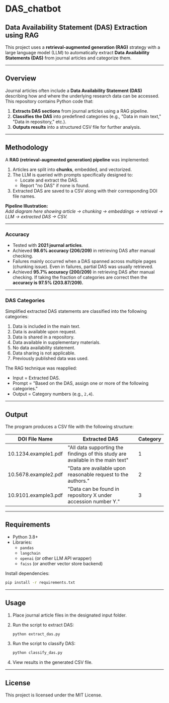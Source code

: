 # DAS_chatbot
## Data Availability Statement (DAS) Extraction using RAG

This project uses a **retrieval-augmented generation (RAG)** strategy with a large language model (LLM) to automatically extract **Data Availability Statements (DAS)** from journal articles and categorize them.  

---

## Overview

Journal articles often include a **Data Availability Statement (DAS)** describing how and where the underlying research data can be accessed. This repository contains Python code that:  

1. **Extracts DAS sections** from journal articles using a RAG pipeline.  
2. **Classifies the DAS** into predefined categories (e.g., "Data in main text," "Data in repository," etc.).  
3. **Outputs results** into a structured CSV file for further analysis.  

---

## Methodology

A **RAG (retrieval-augmented generation) pipeline** was implemented:  

1. Articles are split into **chunks**, embedded, and vectorized.  
2. The LLM is queried with prompts specifically designed to:  
   - Locate and extract the DAS.  
   - Report "no DAS" if none is found.  
3. Extracted DAS are saved to a CSV along with their corresponding DOI file names.  

**Pipeline Illustration:**  
_Add diagram here showing article → chunking → embeddings → retrieval → LLM → extracted DAS → CSV._  

---

### Accuracy

- Tested with **2021 journal articles**.  
- Achieved **98.6% accuracy (206/209)** in retrieving DAS after manual checking.  
- Failures mainly occurred when a DAS spanned across multiple pages (chunking issue). Even in failures, partial DAS was usually retrieved.
- Achieved **95.7% accuracy (200/209)** in retrieving DAS after manual checking.  If taking the fraction of categories are correct then the **accuracy is 97.5% (203.87/209).** 

---

### DAS Categories

Simplified extracted DAS statements are classified into the following categories:  

1. Data is included in the main text.  
2. Data is available upon request.  
3. Data is shared in a repository.  
4. Data available in supplementary materials.  
5. No data availability statement.  
6. Data sharing is not applicable.  
7. Previously published data was used.  

The RAG technique was reapplied:  
- Input = Extracted DAS.  
- Prompt = "Based on the DAS, assign one or more of the following categories."  
- Output = Category numbers (e.g., `2,4`).  

---

## Output

The program produces a CSV file with the following structure:  

| DOI File Name    | Extracted DAS                                                                 | Category |
|------------------|-------------------------------------------------------------------------------|----------|
| 10.1234.example1.pdf | "All data supporting the findings of this study are available in the main text"| 1        |
| 10.5678.example2.pdf | "Data are available upon reasonable request to the authors."                  | 2        |
| 10.9101.example3.pdf | "Data can be found in repository X under accession number Y."                 | 3        |

---

## Requirements

- Python 3.8+  
- Libraries:  
  - `pandas`  
  - `langchain`  
  - `openai` (or other LLM API wrapper)  
  - `faiss` (or another vector store backend)  

Install dependencies:  

```bash
pip install -r requirements.txt
```
---

## Usage
1. Place journal article files in the designated input folder.  
2. Run the script to extract DAS:  

    ```bash
    python extract_das.py
    ```

3. Run the script to classify DAS:  

    ```bash
    python classify_das.py
    ```

4. View results in the generated CSV file.  

---
## License

This project is licensed under the MIT License.  
